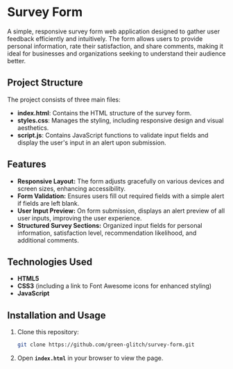 # Survey Form

A simple, responsive survey form web application designed to gather user feedback efficiently and intuitively. The form allows users to provide personal information, rate their satisfaction, and share comments, making it ideal for businesses and organizations seeking to understand their audience better.

## Project Structure

The project consists of three main files:

- **index.html**: Contains the HTML structure of the survey form.
- **styles.css**: Manages the styling, including responsive design and visual aesthetics.
- **script.js**: Contains JavaScript functions to validate input fields and display the user's input in an alert upon submission.

## Features

- **Responsive Layout:** The form adjusts gracefully on various devices and screen sizes, enhancing accessibility.
- **Form Validation:** Ensures users fill out required fields with a simple alert if fields are left blank.
- **User Input Preview:** On form submission, displays an alert preview of all user inputs, improving the user experience.
- **Structured Survey Sections:** Organized input fields for personal information, satisfaction level, recommendation likelihood, and additional comments.

## Technologies Used

- **HTML5**
- **CSS3** (including a link to Font Awesome icons for enhanced styling)
- **JavaScript**

## Installation and Usage

1. Clone this repository:
   ```bash
   git clone https://github.com/green-glitch/survey-form.git
2. Open **`index.html`** in your browser to view the page.
